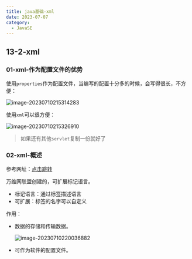 ```yaml
---
title: java基础-xml
date: 2023-07-07
category:
  - JavaSE
---
```


## 13-2-xml

### 01-xml-作为配置文件的优势

使用`properties`作为配置文件，当编写的配置十分多的时候，会写得很长，不方便：

 ![image-20230710215314283](http://www.iocaop.com/images/2023-07/202307102153309.png)

使用`xml`可以很方便：

![image-20230710215326910](http://www.iocaop.com/images/2023-07/202307102153951.png)

> 如果还有其他`servlet`复制一份就好了

### 02-xml-概述

参考网址：<a href='https://www.w3school.com.cn/xml/index.asp'>点击跳转</a>

万维网联盟创建的，可扩展标记语言。

* 标记语言：通过标签描述语言
* 可扩展：标签的名字可以自定义

作用：

* 数据的存储和传输数据。

  ![image-20230710220036882](http://www.iocaop.com/images/2023-07/202307102200900.png)

* 可作为软件的配置文件。

